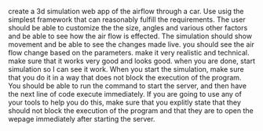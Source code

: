 create a 3d simulation web app  of the airflow through a car. Use usig the simplest framework that can reasonably fulfill the requirements. 
The user should be able to customize the the size, angles and various other factors and be able to see how the air flow is effected. 
The simulation should show movement and be able to see the changes made live. 
you should see the air flow change based on the parameters.  make it very realistic and technical.  make sure that it works very good and looks good. when you are done, start simulation so I can see it work. 
When you start the simulation, make sure that you do it in a way that does not block the execution of the program.  You should be able to run the command to start the server, and then have the next line of code execute immediately.
If you are going to use any of your tools to help you do this, make sure that you explitly state that they should not block the execution of the program and that they are to open the wepage immediately after starting the server.    